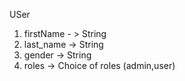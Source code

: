 USer

1) firstName - > String
2) last_name -> String
3) gender -> String
4) roles -> Choice of roles (admin,user)